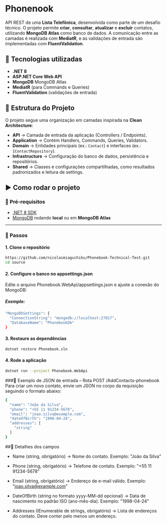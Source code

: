 # Phonenook

API REST de uma **Lista Telefônica**, desenvolvida como parte de um desafio técnico.
O projeto permite **criar**, **consultar**, **atualizar** e **excluir** contatos, utilizando **MongoDB Atlas** como banco de dados. A comunicação entre as camadas é realizada com **MediatR**, e as validações de entrada são implementadas com **FluentValidation**.

## 🚀 Tecnologias utilizadas
- **.NET 8**
- **ASP.NET Core Web API**
- **MongoDB** MongoDB Atlas
- **MediatR** (para Commands e Queries)
- **FluentValidation** (validações de entrada)


## 📂 Estrutura do Projeto
O projeto segue uma organização em camadas inspirada na **Clean Architecture**:

- **API** → Camada de entrada da aplicação (Controllers / Endpoints).
- **Application** → Contém Handlers, Commands, Queries, Validators.
- **Domain** → Entidades principais (ex.: `Contact`) e interfaces (ex.: `IContactRepository`).
- **Infrastructure** → Configuração do banco de dados, persistência e repositórios.
- **Shared** → Classes e configurações compartilhadas, como resultados padronizados e leitura de settings.

## ▶️ Como rodar o projeto

### 🔧 Pré-requisitos
- [.NET 8 SDK](https://dotnet.microsoft.com/download/dotnet/8.0)
- [MongoDB](https://www.mongodb.com/) rodando **local** ou em **MongoDB Atlas**

---
### 📌 Passos

#### 1. Clone o repositório
```bash
https://github.com/nicolasmiaguchiku/Phonebook-Technical-Test.git
cd source
```
#### 2. Configure o banco no appsettings.json 

Edite o arquivo Phonebook.WebApi/appsettings.json e ajuste a conexão do MongoDB:
##### Exemplo:
```bash
"MongoDbSettings": {
  "ConnectionString": "mongodb://localhost:27017",
  "DatabaseName": "PhonebookDb"
}
```

#### 3. Restaure as dependências
```bash
dotnet restore Phonebook.sln
```
#### 4. Rode a aplicação
```bash
dotnet run --project Phonebook.WebApi
```

###📌 Exemplo de JSON de entrada – Rota POST /AddContacts-phonebook
Para criar um novo contato, envie um JSON no corpo da requisição seguindo o formato abaixo:
```bash
{
  "name": "João da Silva",
  "phone": "+55 11 91234-5678",
  "email": "joao.silva@example.com",
  "dateOfBirth": "1998-04-24",
  "addresses": [
    "string"
  ]
}
```
##🔎 Detalhes dos campos

- Name (string, obrigatório) → Nome do contato.
Exemplo: "João da Silva"

- Phone (string, obrigatório) → Telefone de contato.
Exemplo: "+55 11 91234-5678"

- Email (string, obrigatório) → Endereço de e-mail válido.
Exemplo: "joao.silva@example.com"

- DateOfBirth (string no formato yyyy-MM-dd opcional) → Data de nascimento no padrão ISO (ano-mês-dia).
Exemplo: "1998-04-24"

- Addresses (IEnumerable de strings, obrigatório) → Lista de endereços do contato. Deve conter pelo menos um endereço.
